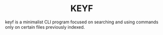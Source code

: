 <h1 align="center">KEYF</h1>
keyf is a minimalist CLI program focused on searching and using commands only on certain files previously indexed.
